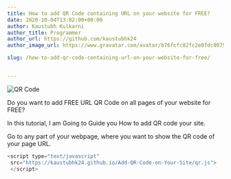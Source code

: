 ```yaml
---
title: How to add QR Code containing URL on your website for FREE?
date: 2020-10-04T13:02:00+00:00
author: Kaustubh Kulkarni
author_title: Programmer
author_url: https://github.com/kaustubhk24
author_image_url: https://www.gravatar.com/avatar/b76fcfc82fc2e8fdc8075636f1735f61?s=200

slug: /how-to-add-qr-code-containing-url-on-your-website-for-free/


---
```

![QR Code](https://kaustubhk24.netlify.app/imgs/wp-content/uploads/2020/10/chart.png "QR Code")

Do you want to add FREE URL QR Code on all pages of your website for FREE?

In this tutorial, I am Going to Guide you How to add QR code your site.

Go to any part of your webpage, where you want to show the QR code of your page URL.
```js title="script.java" 
<script type="text/javascript"
 src="https://kaustubhk24.github.io/Add-QR-Code-on-Your-Site/qr.js">
 </script>
```
